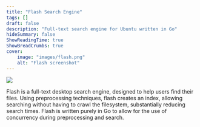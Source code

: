 ```yaml
---
title: "Flash Search Engine"
tags: []
draft: false
description: "Full-text search engine for Ubuntu written in Go"
hideSummary: false
ShowReadingTime: true
ShowBreadCrumbs: true
cover:
    image: "images/flash.png"
    alt: "Flash screenshot"
---
```


<a href="https://github.com/Andy9oo/flash">
    <img id="github" style="margin: auto" src="https://img.shields.io/badge/GitHub-100000?style=for-the-badge&logo=github&logoColor=white" />
</a><br/>

Flash is a full-text desktop search engine, designed to help users find their files. Using preprocessing techniques, flash creates an index, allowing searching without having to crawl the filesystem, substantially reducing search times. Flash is written purely in Go to allow for the use of concurrency during preprocessing and search.

